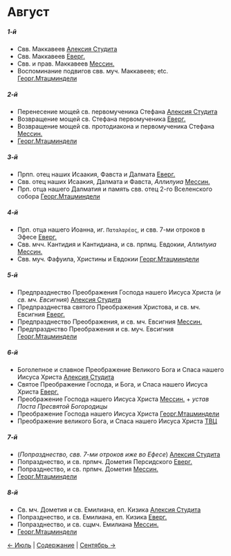 
# Август

##### 1-й

- Свв. Маккавеев [Алексия Студита](08_01_AST.ru.md)
- Свв. Маккавеев [Еверг.](08_01_EUR.ru.md)
- Свв. и прав. Маккавеев [Мессин.](08_01_MES.ru.md)
- Воспоминание подвигов свв. муч. Маккавеев; etc. [Георг.Мтацминдели](08_01_GMT.ru.md)

##### 2-й

- Перенесение мощей св. первомученика Стефана [Алексия Студита](08_02_AST.ru.md)
- Возвращение мощей св. Стефана первомученика [Еверг.](08_02_EUR.ru.md)
- Возвращение мощей св. протодиакона и первомученика Стефана [Мессин.](08_02_MES.ru.md)
- [Георг.Мтацминдели](08_02_GMT.ru.md)

##### 3-й

- Прпп. отец наших Исаакия, Фавста и Далмата [Еверг.](08_03_EUR.ru.md)
- Свв. отец наших Исаакия, Далмата и Фавста, *Аллилуиа* [Мессин.](08_03_MES.ru.md)
- Прп. отца нашего Далматия и память свв. отец 2-го Вселенского собора [Георг.Мтацминдели](08_03_GMT.ru.md)

##### 4-й

- Прп. отца нашего Иоанна, иг. `Παταλαρέας`, и свв. 7-ми отроков в Эфесе [Еверг.](08_04_EUR.ru.md)
- Свв. мчч. Кантидия и Кантидиана, и св. прпмц. Евдокии, *Аллилуиа* [Мессин.](08_04_MES.ru.md)
- Свв. муч. Фафуила, Христины и Евдокии [Георг.Мтацминдели](08_04_GMT.ru.md)

##### 5-й

- Предпразднество Преображения Господа нашего Иисуса Христа (*и св. мч. Евсигния*) [Алексия Студита](08_05_AST.ru.md)
- Предпразднества святого Преображения Христова, и св. мч. Евсигния [Еверг.](08_05_EUR.ru.md)
- Предпразднество Преображения, и св. мч. Евсигния [Мессин.](08_05_MES.ru.md)
- Предпразднство Преображения и св. муч. Евсигния [Георг.Мтацминдели](08_05_GMT.ru.md)

##### 6-й

- Боголепное и славное Преображение Великого Бога и Спаса нашего Иисуса Христа [Алексия Студита](08_06_AST.ru.md)
- Святое Преображение Господа, и Бога, и Спаса нашего Иисуса Христа [Еверг.](08_06_EUR.ru.md)
- Преображение Господа нашего Иисуса Христа [Мессин.](08_06_MES.ru.md) + *устав Поста Пресвятой Богородицы*
- Преображение Господа нашего Иисуса Христа [Георг.Мтацминдели](08_06_GMT.ru.md)
- Преображение великого Бога, и Спаса нашего Иисуса Христа [ТВЦ](08_06_GE.ru.md)

##### 7-й

- (*Попразднество, свв. 7-ми отроков иже во Ефесе*) [Алексия Студита](08_07_AST.ru.md)
- Попразднество, и св. прпмч. Дометия Персидского [Еверг.](08_07_EUR.ru.md)
- Попразднество, и св. прпмч. Дометия [Мессин.](08_07_MES.ru.md)
- [Георг.Мтацминдели](08_07_GMT.ru.md)

##### 8-й

- Св. мч. Дометия и св. Емилиана, еп. Кизика [Алексия Студита](08_08_AST.ru.md)
- Попразднество, и св. Емилиана, еп. Кизика [Еверг.](08_08_EUR.ru.md)
- Попразднество, и св. сщмч. Емилиана [Мессин.](08_08_MES.ru.md)
- [Георг.Мтацминдели](08_08_GMT.ru.md)

[← Июль](../07_july/README.md) | [Содержание](../README.md) | [Сентябрь →](../09_september/README.md)